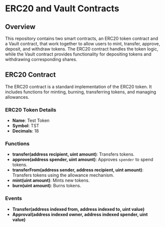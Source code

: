 # ERC20 and Vault Contracts

## Overview

This repository contains two smart contracts, an ERC20 token contract and a Vault contract, that work together to allow users to mint, transfer, approve, deposit, and withdraw tokens. The ERC20 contract handles the token logic, while the Vault contract provides functionality for depositing tokens and withdrawing corresponding shares.

## ERC20 Contract

The ERC20 contract is a standard implementation of the ERC20 token. It includes functions for minting, burning, transferring tokens, and managing allowances.

### ERC20 Token Details

- **Name**: Test Token
- **Symbol**: TST
- **Decimals**: 18

### Functions

- **transfer(address recipient, uint amount)**: Transfers tokens.
- **approve(address spender, uint amount)**: Approves `spender` to spend tokens.
- **transferFrom(address sender, address recipient, uint amount)**: Transfers tokens using the allowance mechanism.
- **mint(uint amount)**: Mints new tokens.
- **burn(uint amount)**: Burns tokens.

### Events

- **Transfer(address indexed from, address indexed to, uint value)**
- **Approval(address indexed owner, address indexed spender, uint value)**
